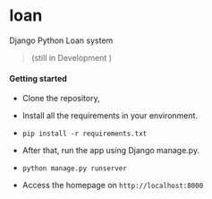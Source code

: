 # loan
Django Python Loan system  
> (still in Development )  

#### Getting started

- Clone the repository,
- Install all the requirements in your environment.

- `pip install -r requirements.txt`

- After that, run the app using Django manage.py.

- `python manage.py runserver`

- Access the homepage on `http://localhost:8000`

